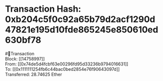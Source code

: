 
Transaction Hash: 0xb204c5f0c92a65b79d2acf1290d47821e195d10fde865245e850610ed630bf78
====================================================================================
  
#💸Transaction  
Block: [[14758997]]  
From: [[0x74de5d4fcbf63e00296fd95d33236b9794016631]]  
To: [[0x1111111254fb6c44bac0bed2854e76f90643097d]]  
Transferred: 28.74625 Ether